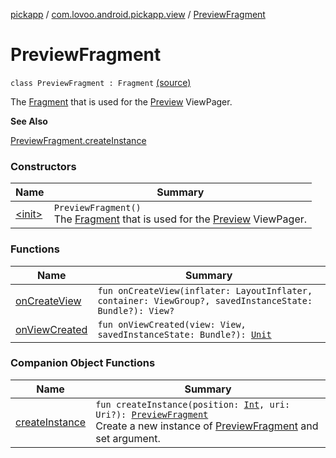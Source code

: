 [pickapp](../../index.md) / [com.lovoo.android.pickapp.view](../index.md) / [PreviewFragment](./index.md)

# PreviewFragment

`class PreviewFragment : Fragment` [(source)](https://github.com/lovoo/android-pickpic/blob/master/pickapp/src/main/kotlin/com/lovoo/android/pickapp/view/PreviewFragment.kt#L20)

The [Fragment](#) that is used for the [Preview](../-preview/index.md) ViewPager.

**See Also**

[PreviewFragment.createInstance](create-instance.md)

### Constructors

| Name | Summary |
|---|---|
| [&lt;init&gt;](-init-.md) | `PreviewFragment()`<br>The [Fragment](#) that is used for the [Preview](../-preview/index.md) ViewPager. |

### Functions

| Name | Summary |
|---|---|
| [onCreateView](on-create-view.md) | `fun onCreateView(inflater: LayoutInflater, container: ViewGroup?, savedInstanceState: Bundle?): View?` |
| [onViewCreated](on-view-created.md) | `fun onViewCreated(view: View, savedInstanceState: Bundle?): `[`Unit`](https://kotlinlang.org/api/latest/jvm/stdlib/kotlin/-unit/index.html) |

### Companion Object Functions

| Name | Summary |
|---|---|
| [createInstance](create-instance.md) | `fun createInstance(position: `[`Int`](https://kotlinlang.org/api/latest/jvm/stdlib/kotlin/-int/index.html)`, uri: Uri?): `[`PreviewFragment`](./index.md)<br>Create a new instance of [PreviewFragment](./index.md) and set argument. |
